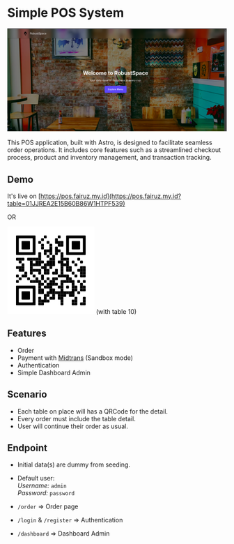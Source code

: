 # Simple POS System

![App Screenshot](./public/demoPage.png)

This POS application, built with Astro, is designed to facilitate seamless order operations. It includes core features such as a streamlined checkout process, product and inventory management, and transaction tracking.

## Demo

It's live on [https://pos.fairuz.my.id](https://pos.fairuz.my.id?table=01JJREA2E15B60B86W1HTPF539)

OR

![QRCode](./public/qrcodeDemo.svg)
(with table 10)

## Features

- Order
- Payment with [Midtrans](https://midtrans.com) (Sandbox mode)
- Authentication
- Simple Dashboard Admin

## Scenario

- Each table on place will has a QRCode for the detail.
- Every order must include the table detail.
- User will continue their order as usual.

## Endpoint

- Initial data(s) are dummy from seeding.
- Default user:  
  _Username:_ `admin`  
  _Password:_ `password`

- `/order` => Order page
- `/login` & `/register` => Authentication
- `/dashboard` => Dashboard Admin

